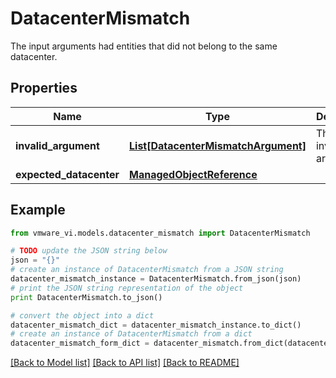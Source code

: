 # DatacenterMismatch

The input arguments had entities that did not belong to the same datacenter. 

## Properties
Name | Type | Description | Notes
------------ | ------------- | ------------- | -------------
**invalid_argument** | [**List[DatacenterMismatchArgument]**](DatacenterMismatchArgument.md) | The list of invalid arguments.  | 
**expected_datacenter** | [**ManagedObjectReference**](ManagedObjectReference.md) |  | 

## Example

```python
from vmware_vi.models.datacenter_mismatch import DatacenterMismatch

# TODO update the JSON string below
json = "{}"
# create an instance of DatacenterMismatch from a JSON string
datacenter_mismatch_instance = DatacenterMismatch.from_json(json)
# print the JSON string representation of the object
print DatacenterMismatch.to_json()

# convert the object into a dict
datacenter_mismatch_dict = datacenter_mismatch_instance.to_dict()
# create an instance of DatacenterMismatch from a dict
datacenter_mismatch_form_dict = datacenter_mismatch.from_dict(datacenter_mismatch_dict)
```
[[Back to Model list]](../README.md#documentation-for-models) [[Back to API list]](../README.md#documentation-for-api-endpoints) [[Back to README]](../README.md)



